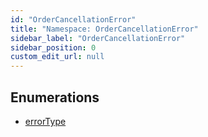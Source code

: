 ```yaml
---
id: "OrderCancellationError"
title: "Namespace: OrderCancellationError"
sidebar_label: "OrderCancellationError"
sidebar_position: 0
custom_edit_url: null
---
```


## Enumerations

- [errorType](../enums/OrderCancellationError.errorType.md)
